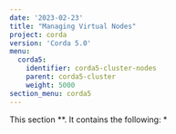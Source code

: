 ```yaml
---
date: '2023-02-23'
title: "Managing Virtual Nodes"
project: corda
version: 'Corda 5.0'
menu:
  corda5:
    identifier: corda5-cluster-nodes
    parent: corda5-cluster
    weight: 5000
section_menu: corda5
---
```

This section **. It contains the following:
* 